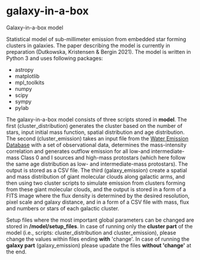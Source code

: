 # galaxy-in-a-box
Galaxy-in-a-box model

Statistical model of sub-millimeter emission from embedded star forming clusters in galaxies. The paper describing the model is currently in preparation (Dutkowska, Kristensen & Bergin 2021). The model is written in Python 3 and uses following packages:
- astropy
- matplotlib
- mpl_toolkits
- numpy
- scipy
- sympy
- pylab

The galaxy-in-a-box model consists of three scripts stored in **model**. The first (cluster_distribution) generates the cluster based on the number of stars, input initial mass function, spatial distribution and age distribution. The second (cluster_emission) takes an input file from the [Water Emission Database](https://katarzynadutkowska.github.io/WED/) with a set of observational data, determines the mass-intensity correlation and generates outflow emission for all low-and intermediate-mass Class 0 and I sources and high-mass protostars (which here follow the same age distribution as low- and intermediate-mass protostars). The output is stored as a CSV file. The third (galaxy_emission) create a spatial and mass distribution of giant molecular clouds along galactic arms, and then using two cluster scripts to simulate emission from clusters forming from these giant molecular clouds, and the output is stored in a form of a FITS image where the flux density is determined by the desired resolution, pixel scale and galaxy distance, and in a form of a CSV file with mass, flux and numbers or stars of each galactic cluster.

Setup files where the most important global parameters can be changed are stored in **/model/setup_files**. In case of running only the **cluster part** of the model (i.e., scripts: cluster_distribution and cluster_emission), please change the values within files ending **with** 'change'. In case of running the **galaxy part** (galaxy_emission) please upadate the files **without 'change'** at the end.
